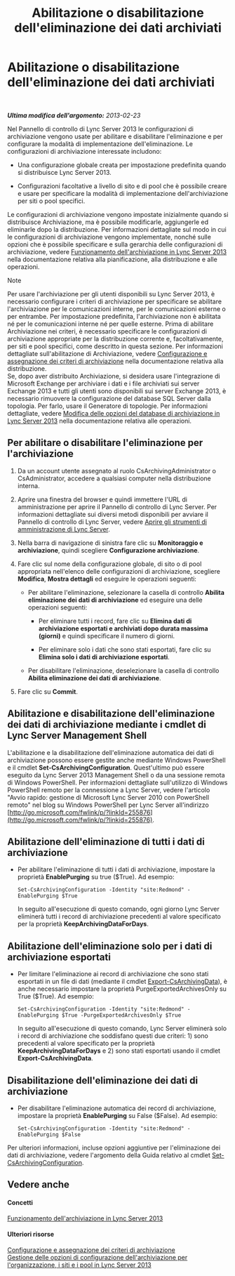 ﻿---
title: Abilitazione o disabilitazione dell'eliminazione dei dati archiviati
TOCTitle: Abilitazione o disabilitazione dell'eliminazione dei dati archiviati
ms:assetid: 28cef09f-0970-4fc3-8315-f26689e3e187
ms:mtpsurl: https://technet.microsoft.com/it-it/library/Gg520968(v=OCS.15)
ms:contentKeyID: 49299996
ms.date: 08/24/2015
mtps_version: v=OCS.15
ms.translationtype: HT
---

# Abilitazione o disabilitazione dell'eliminazione dei dati archiviati

 

_**Ultima modifica dell'argomento:** 2013-02-23_

Nel Pannello di controllo di Lync Server 2013 le configurazioni di archiviazione vengono usate per abilitare e disabilitare l'eliminazione e per configurare la modalità di implementazione dell'eliminazione. Le configurazioni di archiviazione interessate includono:

  - Una configurazione globale creata per impostazione predefinita quando si distribuisce Lync Server 2013.

  - Configurazioni facoltative a livello di sito e di pool che è possibile creare e usare per specificare la modalità di implementazione dell'archiviazione per siti o pool specifici.

Le configurazioni di archiviazione vengono impostate inizialmente quando si distribuisce Archiviazione, ma è possibile modificarle, aggiungerle ed eliminarle dopo la distribuzione. Per informazioni dettagliate sul modo in cui le configurazioni di archiviazione vengono implementate, nonché sulle opzioni che è possibile specificare e sulla gerarchia delle configurazioni di archiviazione, vedere [Funzionamento dell'archiviazione in Lync Server 2013](lync-server-2013-how-archiving-works.md) nella documentazione relativa alla pianificazione, alla distribuzione e alle operazioni.


> [!NOTE]
> Per usare l'archiviazione per gli utenti disponibili su Lync Server 2013, è necessario configurare i criteri di archiviazione per specificare se abilitare l'archiviazione per le comunicazioni interne, per le comunicazioni esterne o per entrambe. Per impostazione predefinita, l'archiviazione non è abilitata né per le comunicazioni interne né per quelle esterne. Prima di abilitare Archiviazione nei criteri, è necessario specificare le configurazioni di archiviazione appropriate per la distribuzione corrente e, facoltativamente, per siti e pool specifici, come descritto in questa sezione. Per informazioni dettagliate sull'abilitazione di Archiviazione, vedere <A href="lync-server-2013-configuring-and-assigning-archiving-policies.md">Configurazione e assegnazione dei criteri di archiviazione</A> nella documentazione relativa alla distribuzione.<BR>Se, dopo aver distribuito Archiviazione, si desidera usare l'integrazione di Microsoft Exchange per archiviare i dati e i file archiviati sui server Exchange 2013 e tutti gli utenti sono disponibili sui server Exchange 2013, è necessario rimuovere la configurazione del database SQL Server dalla topologia. Per farlo, usare il Generatore di topologie. Per informazioni dettagliate, vedere <A href="lync-server-2013-changing-archiving-database-options.md">Modifica delle opzioni del database di archiviazione in Lync Server 2013</A> nella documentazione relativa alle operazioni.



## Per abilitare o disabilitare l'eliminazione per l'archiviazione

1.  Da un account utente assegnato al ruolo CsArchivingAdministrator o CsAdministrator, accedere a qualsiasi computer nella distribuzione interna.

2.  Aprire una finestra del browser e quindi immettere l'URL di amministrazione per aprire il Pannello di controllo di Lync Server. Per informazioni dettagliate sui diversi metodi disponibili per avviare il Pannello di controllo di Lync Server, vedere [Aprire gli strumenti di amministrazione di Lync Server](lync-server-2013-open-lync-server-administrative-tools.md).

3.  Nella barra di navigazione di sinistra fare clic su **Monitoraggio e archiviazione**, quindi scegliere **Configurazione archiviazione**.

4.  Fare clic sul nome della configurazione globale, di sito o di pool appropriata nell'elenco delle configurazioni di archiviazione, scegliere **Modifica**, **Mostra dettagli** ed eseguire le operazioni seguenti:
    
      - Per abilitare l'eliminazione, selezionare la casella di controllo **Abilita eliminazione dei dati di archiviazione** ed eseguire una delle operazioni seguenti:
        
          - Per eliminare tutti i record, fare clic su **Elimina dati di archiviazione esportati e archiviati dopo durata massima (giorni)** e quindi specificare il numero di giorni.
        
          - Per eliminare solo i dati che sono stati esportati, fare clic su **Elimina solo i dati di archiviazione esportati**.
    
      - Per disabilitare l'eliminazione, deselezionare la casella di controllo **Abilita eliminazione dei dati di archiviazione**.

5.  Fare clic su **Commit**.

## Abilitazione e disabilitazione dell'eliminazione dei dati di archiviazione mediante i cmdlet di Lync Server Management Shell

L'abilitazione e la disabilitazione dell'eliminazione automatica dei dati di archiviazione possono essere gestite anche mediante Windows PowerShell e il cmdlet **Set-CsArchivingConfiguration**. Quest'ultimo può essere eseguito da Lync Server 2013 Management Shell o da una sessione remota di Windows PowerShell. Per informazioni dettagliate sull'utilizzo di Windows PowerShell remoto per la connessione a Lync Server, vedere l'articolo "Avvio rapido: gestione di Microsoft Lync Server 2010 con PowerShell remoto" nel blog su Windows PowerShell per Lync Server all'indirizzo [http://go.microsoft.com/fwlink/p/?linkId=255876](http://go.microsoft.com/fwlink/p/?linkid=255876).

## Abilitazione dell'eliminazione di tutti i dati di archiviazione

  - Per abilitare l'eliminazione di tutti i dati di archiviazione, impostare la proprietà **EnablePurging** su true ($True). Ad esempio:
    
        Set-CsArchivingConfiguration -Identity "site:Redmond" -EnablePurging $True
    
    In seguito all'esecuzione di questo comando, ogni giorno Lync Server eliminerà tutti i record di archiviazione precedenti al valore specificato per la proprietà **KeepArchivingDataForDays**.

## Abilitazione dell'eliminazione solo per i dati di archiviazione esportati

  - Per limitare l'eliminazione ai record di archiviazione che sono stati esportati in un file di dati (mediante il cmdlet [Export-CsArchivingData](https://docs.microsoft.com/en-us/powershell/module/skype/Export-CsArchivingData)), è anche necessario impostare la proprietà PurgeExportedArchivesOnly su True ($True). Ad esempio:
    
        Set-CsArchivingConfiguration -Identity "site:Redmond" -EnablePurging $True -PurgeExportedArchivesOnly $True
    
    In seguito all'esecuzione di questo comando, Lync Server eliminerà solo i record di archiviazione che soddisfano questi due criteri: 1) sono precedenti al valore specificato per la proprietà **KeepArchivingDataForDays** e 2) sono stati esportati usando il cmdlet **Export-CsArchivingData**.

## Disabilitazione dell'eliminazione dei dati di archiviazione

  - Per disabilitare l'eliminazione automatica dei record di archiviazione, impostare la proprietà **EnablePurging** su False ($False). Ad esempio:
    
        Set-CsArchivingConfiguration -Identity "site:Redmond" -EnablePurging $False

Per ulteriori informazioni, incluse opzioni aggiuntive per l'eliminazione dei dati di archiviazione, vedere l'argomento della Guida relativo al cmdlet [Set-CsArchivingConfiguration](https://docs.microsoft.com/en-us/powershell/module/skype/Set-CsArchivingConfiguration).

## Vedere anche

#### Concetti

[Funzionamento dell'archiviazione in Lync Server 2013](lync-server-2013-how-archiving-works.md)  

#### Ulteriori risorse

[Configurazione e assegnazione dei criteri di archiviazione](lync-server-2013-configuring-and-assigning-archiving-policies.md)  
[Gestione delle opzioni di configurazione dell'archiviazione per l'organizzazione, i siti e i pool in Lync Server 2013](lync-server-2013-managing-archiving-configuration-options-for-your-organization-sites-and-pools.md)

